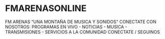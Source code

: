 # FMARENASONLINE
FM ARENAS "UNA MONTAÑA DE MUSICA Y SONIDOS" CONECTATE CON NOSOTROS: PROGRAMAS EN VIVO - NOTICIAS - MUSICA - TRANSMISIONES - SERVICIOS A LA COMUNIDAD 
CONECTATE / SEGUINOS 
